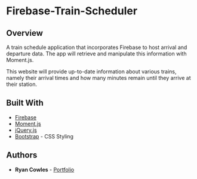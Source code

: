 # Firebase-Train-Scheduler

## Overview

A train schedule application that incorporates Firebase to host arrival and departure data. The app will retrieve and manipulate this information with Moment.js. 

This website will provide up-to-date information about various trains, namely their arrival times and how many minutes remain until they arrive at their station.

## Built With

* [Firebase](https://firebase.google.com/)
* [Moment.js](https://momentjs.com/)
* [jQuery.js](https://jquery.com/)
* [Bootstrap](http://getbootstrap.com/) - CSS Styling

## Authors

* **Ryan Cowles** - [Portfolio](https://rcowles.com)

